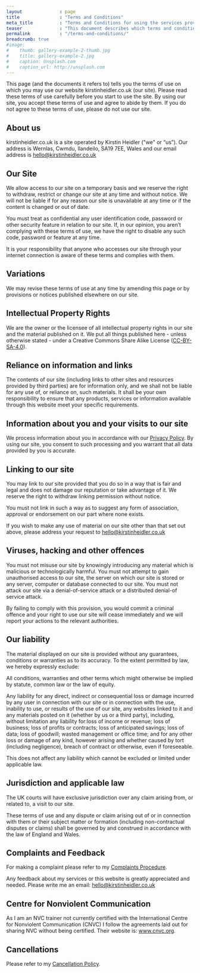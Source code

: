 ```yaml
---
layout              : page
title               : "Terms and Conditions"
meta_title          : "Terms and Conditions for using the services provided"
teaser              : "This document describes which terms and conditions apply for using the services offered by Kirstin Heidler."
permalink           : "/terms-and-conditions/"
breadcrumb: true
#image:
#    thumb: gallery-example-2-thumb.jpg
#    title: gallery-example-2.jpg
#    caption: Unsplash.com
#    caption_url: http://unsplash.com
---
```


 This page (and the documents it refers to) tells you the terms of use on which you may use our website kirstinheidler.co.uk (our site). Please read these terms of use carefully before you start to use the site. By using our site, you accept these terms of use and agree to abide by them. If you do not agree to these terms of use, please do not use our site.

## About us

kirstinheidler.co.uk is a site operated by Kirstin Heidler ("we" or “us”). Our address is Wernlas, Cwmdu, llandeilo, SA19 7EE, Wales and our email address is hello@kirstinheidler.co.uk

## Our Site

We allow access to our site on a temporary basis and we reserve the right to withdraw, restrict or change our site at any time and without notice. We will not be liable if for any reason our site is unavailable at any time or if the content is changed or out of date.

You must treat as confidential any user identification code, password or other security feature in relation to our site. If, in our opinion, you aren’t complying with these terms of use, we have the right to disable any such code, password or feature at any time.

It is your responsibility that anyone who accesses our site through your internet connection is aware of these terms and complies with them.

## Variations

We may revise these terms of use at any time by amending this page or by provisions or notices published elsewhere on our site.

## Intellectual Property Rights

We are the owner or the licensee of all intellectual property rights in our site and the material published on it. We put all things published here - unless otherwise stated - under a Creative Commons Share Alike License ([CC-BY-SA-4.0](https://creativecommons.org/licenses/by-sa/4.0/)).


## Reliance on information and links

The contents of our site (including links to other sites and resources provided by third parties) are for information only, and we shall not be liable for any use of, or reliance on, such materials. It shall be your own responsibility to ensure that any products, services or information available through this website meet your specific requirements.

## Information about you and your visits to our site
We process information about you in accordance with our [Privacy Policy](/privacy-policy/). By using our site, you consent to such processing and you warrant that all data provided by you is accurate.

## Linking to our site

You may link to our site provided that you do so in a way that is fair and legal and does not damage our reputation or take advantage of it. We reserve the right to withdraw linking permission without notice.

You must not link in such a way as to suggest any form of association, approval or endorsement on our part where none exists.

If you wish to make any use of material on our site other than that set out above, please address your request to hello@kirstinheidler.co.uk

## Viruses, hacking and other offences

You must not misuse our site by knowingly introducing any material which is malicious or technologically harmful. You must not attempt to gain unauthorised access to our site, the server on which our site is stored or any server, computer or database connected to our site. You must not attack our site via a denial-of-service attack or a distributed denial-of service attack.

By failing to comply with this provision, you would commit a criminal offence and your right to use our site will cease immediately and we will report your actions to the relevant authorities.

## Our liability

The material displayed on our site is provided without any guarantees, conditions or warranties as to its accuracy. To the extent permitted by law, we hereby expressly exclude:

All conditions, warranties and other terms which might otherwise be implied by statute, common law or the law of equity.

Any liability for any direct, indirect or consequential loss or damage incurred by any user in connection with our site or in connection with the use, inability to use, or results of the use of our site, any websites linked to it and any materials posted on it (whether by us or a third party), including, without limitation any liability for:loss of income or revenue; loss of business; loss of profits or contracts; loss of anticipated savings; loss of data; loss of goodwill; wasted management or office time; and for any other loss or damage of any kind, however arising and whether caused by tort (including negligence), breach of contract or otherwise, even if foreseeable.

This does not affect any liability which cannot be excluded or limited under applicable law.

## Jurisdiction and applicable law 

The UK courts will have exclusive jurisdiction over any claim arising from, or related to, a visit to our site.

These terms of use and any dispute or claim arising out of or in connection with them or their subject matter or formation (including non-contractual disputes or claims) shall be governed by and construed in accordance with the law of England and Wales.

## Complaints and Feedback
For making a complaint please refer to my [Complaints Procedure](/complaints-procedure/).

Any feedback about my services or this website is greatly appreciated and needed. Please write me an email: hello@kirstinheidler.co.uk

## Centre for Nonviolent Communication 

As I am an NVC trainer not currently certified with the International Centre for Nonviolent Communication (CNVC) I follow the agreements laid out for sharing NVC without being certified. Their website is: www.cnvc.org. 

## Cancellations
Please refer to my [Cancellation Policy](/cancellations/).

